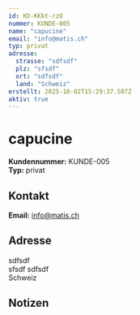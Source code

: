 ```yaml
---
id: KD-KKkt-rzO
nummer: KUNDE-005
name: "capucine"
email: "info@matis.ch"
typ: privat
adresse:
  strasse: "sdfsdf"
  plz: "sfsdf"
  ort: "sdfsdf"
  land: "Schweiz"
erstellt: 2025-10-02T15:29:37.507Z
aktiv: true
---
```


# capucine

**Kundennummer:** KUNDE-005  
**Typ:** privat

## Kontakt

**Email:** info@matis.ch

## Adresse

sdfsdf  
sfsdf sdfsdf  
Schweiz

## Notizen


